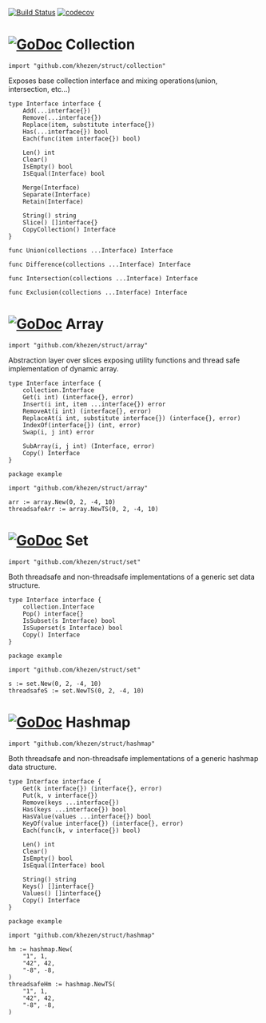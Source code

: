 [![Build Status](http://img.shields.io/travis/Khezen/struct/master.svg?style=flat-square)](https://travis-ci.org/Khezen/struct) [![codecov](https://img.shields.io/codecov/c/github/Khezen/struct/master.svg?style=flat-square)](https://codecov.io/gh/Khezen/struct)

# [![GoDoc](https://img.shields.io/badge/go-documentation-blue.svg?style=flat-square)](https://godoc.org/github.com/khezen/struct/collection) Collection

`
import "github.com/khezen/struct/collection"
`

Exposes base collection interface and mixing operations(union, intersection, etc...)

```golang
type Interface interface {
	Add(...interface{})
	Remove(...interface{})
	Replace(item, substitute interface{})
	Has(...interface{}) bool
	Each(func(item interface{}) bool)

	Len() int
	Clear()
	IsEmpty() bool
	IsEqual(Interface) bool

	Merge(Interface)
	Separate(Interface)
	Retain(Interface)

	String() string
	Slice() []interface{}
	CopyCollection() Interface
}
```

```golang
func Union(collections ...Interface) Interface
```
```golang
func Difference(collections ...Interface) Interface
```
```golang
func Intersection(collections ...Interface) Interface
```
```golang
func Exclusion(collections ...Interface) Interface
```

# [![GoDoc](https://img.shields.io/badge/go-documentation-blue.svg?style=flat-square)](https://godoc.org/github.com/khezen/struct/array) Array

`
import "github.com/khezen/struct/array"
`

Abstraction layer over slices exposing utility functions and thread safe implementation of dynamic array.

```golang
type Interface interface {
	collection.Interface
	Get(i int) (interface{}, error)
	Insert(i int, item ...interface{}) error
	RemoveAt(i int) (interface{}, error)
	ReplaceAt(i int, substitute interface{}) (interface{}, error)
	IndexOf(interface{}) (int, error)
	Swap(i, j int) error

	SubArray(i, j int) (Interface, error)
	Copy() Interface
}

```

```golang
package example

import "github.com/khezen/struct/array"

arr := array.New(0, 2, -4, 10)
threadsafeArr := array.NewTS(0, 2, -4, 10)
```


# [![GoDoc](https://img.shields.io/badge/go-documentation-blue.svg?style=flat-square)](https://godoc.org/github.com/khezen/struct/set) Set

`
import "github.com/khezen/struct/set"
`

Both threadsafe and non-threadsafe implementations of a generic
set data structure.

```Golang
type Interface interface {
	collection.Interface
	Pop() interface{}
	IsSubset(s Interface) bool
	IsSuperset(s Interface) bool
	Copy() Interface
}
```

```golang
package example

import "github.com/khezen/struct/set"

s := set.New(0, 2, -4, 10)
threadsafeS := set.NewTS(0, 2, -4, 10)
```

# [![GoDoc](https://img.shields.io/badge/go-documentation-blue.svg?style=flat-square)](https://godoc.org/github.com/khezen/struct/hashmap) Hashmap

`
import "github.com/khezen/struct/hashmap"
`

Both threadsafe and non-threadsafe implementations of a generic
hashmap data structure.

```Golang
type Interface interface {
	Get(k interface{}) (interface{}, error)
	Put(k, v interface{})
	Remove(keys ...interface{})
	Has(keys ...interface{}) bool
	HasValue(values ...interface{}) bool
	KeyOf(value interface{}) (interface{}, error)
	Each(func(k, v interface{}) bool)

	Len() int
	Clear()
	IsEmpty() bool
	IsEqual(Interface) bool

	String() string
	Keys() []interface{}
	Values() []interface{}
	Copy() Interface
}
```

```golang
package example

import "github.com/khezen/struct/hashmap"

hm := hashmap.New(
	"1", 1,
	"42", 42,
	"-8", -8,
)
threadsafeHm := hashmap.NewTS(
	"1", 1,
	"42", 42,
	"-8", -8,
)
```

